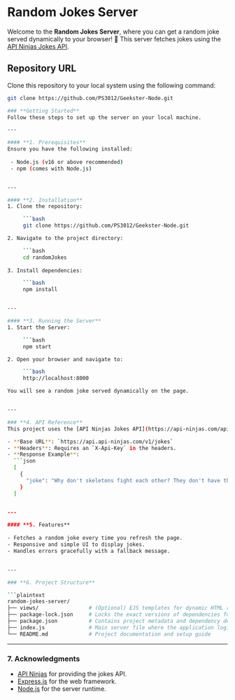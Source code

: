 # **Random Jokes Server**

Welcome to the **Random Jokes Server**, where you can get a random joke served dynamically to your browser! 🎉 This server fetches jokes using the [API Ninjas Jokes API](https://api-ninjas.com/api/jokes).

## **Repository URL**

Clone this repository to your local system using the following command:

```bash
git clone https://github.com/PS3012/Geekster-Node.git

### **Getting Started**
Follow these steps to set up the server on your local machine.

---

#### **1. Prerequisites**
Ensure you have the following installed:
 
 - Node.js (v16 or above recommended)
 - npm (comes with Node.js)


---

#### **2. Installation**
1. Clone the repository:

     ```bash
     git clone https://github.com/PS3012/Geekster-Node.git

2. Navigate to the project directory:

     ```bash
     cd randomJokes
     
3. Install dependencies:

     ```bash
     npm install


---

#### **3. Running the Server**
1. Start the Server:

     ```bash
     npm start

2. Open your browser and navigate to:

     ```bash
     http://localhost:8000

You will see a random joke served dynamically on the page.


---

### **4. API Reference**
This project uses the [API Ninjas Jokes API](https://api-ninjas.com/api/jokes) to fetch random jokes.

- **Base URL**: `https://api.api-ninjas.com/v1/jokes`
- **Headers**: Requires an `X-Api-Key` in the headers.
- **Response Example**:
  ```json
  [
    {
      "joke": "Why don't skeletons fight each other? They don't have the guts."
    }
  ]


---

#### **5. Features**
 
- Fetches a random joke every time you refresh the page.
- Responsive and simple UI to display jokes.
- Handles errors gracefully with a fallback message.


---

### **6. Project Structure**

```plaintext
random-jokes-server/
├── views/                # (Optional) EJS templates for dynamic HTML rendering
├── package-lock.json     # Locks the exact versions of dependencies for consistency
├── package.json          # Contains project metadata and dependency definitions
├── index.js              # Main server file where the application logic resides
└── README.md             # Project documentation and setup guide
```

---

### **7. Acknowledgments**

- [API Ninjas](https://api-ninjas.com/) for providing the jokes API.
- [Express.js](https://expressjs.com/) for the web framework.
- [Node.js](https://nodejs.org/) for the server runtime.